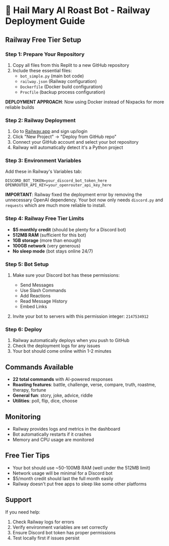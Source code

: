 # 🤖 Hail Mary AI Roast Bot - Railway Deployment Guide

## Railway Free Tier Setup

### Step 1: Prepare Your Repository
1. Copy all files from this Replit to a new GitHub repository
2. Include these essential files:
   - `bot_simple.py` (main bot code)
   - `railway.json` (Railway configuration) 
   - `Dockerfile` (Docker build configuration)
   - `Procfile` (backup process configuration)

**DEPLOYMENT APPROACH**: Now using Docker instead of Nixpacks for more reliable builds

### Step 2: Railway Deployment
1. Go to [Railway.app](https://railway.app) and sign up/login
2. Click "New Project" → "Deploy from GitHub repo"
3. Connect your GitHub account and select your bot repository
4. Railway will automatically detect it's a Python project

### Step 3: Environment Variables
Add these in Railway's Variables tab:
```
DISCORD_BOT_TOKEN=your_discord_bot_token_here
OPENROUTER_API_KEY=your_openrouter_api_key_here
```

**IMPORTANT**: Railway fixed the deployment error by removing the unnecessary OpenAI dependency. Your bot now only needs `discord.py` and `requests` which are much more reliable to install.

### Step 4: Railway Free Tier Limits
- **$5 monthly credit** (should be plenty for a Discord bot)
- **512MB RAM** (sufficient for this bot)
- **1GB storage** (more than enough)
- **100GB network** (very generous)
- **No sleep mode** (bot stays online 24/7)

### Step 5: Bot Setup
1. Make sure your Discord bot has these permissions:
   - Send Messages
   - Use Slash Commands
   - Add Reactions
   - Read Message History
   - Embed Links

2. Invite your bot to servers with this permission integer: `2147534912`

### Step 6: Deploy
1. Railway automatically deploys when you push to GitHub
2. Check the deployment logs for any issues
3. Your bot should come online within 1-2 minutes

## Commands Available
- **22 total commands** with AI-powered responses
- **Roasting features**: battle, challenge, verse, compare, truth, roastme, therapy, fortune
- **General fun**: story, joke, advice, riddle
- **Utilities**: poll, flip, dice, choose

## Monitoring
- Railway provides logs and metrics in the dashboard
- Bot automatically restarts if it crashes
- Memory and CPU usage are monitored

## Free Tier Tips
- Your bot should use ~50-100MB RAM (well under the 512MB limit)
- Network usage will be minimal for a Discord bot
- $5/month credit should last the full month easily
- Railway doesn't put free apps to sleep like some other platforms

## Support
If you need help:
1. Check Railway logs for errors
2. Verify environment variables are set correctly
3. Ensure Discord bot token has proper permissions
4. Test locally first if issues persist